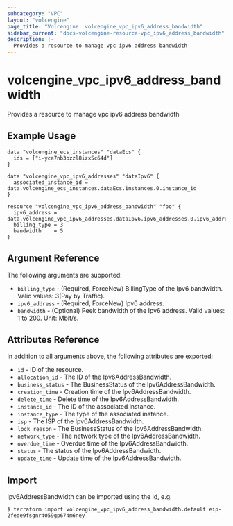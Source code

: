 ```yaml
---
subcategory: "VPC"
layout: "volcengine"
page_title: "Volcengine: volcengine_vpc_ipv6_address_bandwidth"
sidebar_current: "docs-volcengine-resource-vpc_ipv6_address_bandwidth"
description: |-
  Provides a resource to manage vpc ipv6 address bandwidth
---
```

# volcengine_vpc_ipv6_address_bandwidth
Provides a resource to manage vpc ipv6 address bandwidth
## Example Usage
```hcl
data "volcengine_ecs_instances" "dataEcs" {
  ids = ["i-yca7nb3ozzl8izx5c64d"]
}

data "volcengine_vpc_ipv6_addresses" "dataIpv6" {
  associated_instance_id = data.volcengine_ecs_instances.dataEcs.instances.0.instance_id
}

resource "volcengine_vpc_ipv6_address_bandwidth" "foo" {
  ipv6_address = data.volcengine_vpc_ipv6_addresses.dataIpv6.ipv6_addresses.0.ipv6_address
  billing_type = 3
  bandwidth    = 5
}
```
## Argument Reference
The following arguments are supported:
* `billing_type` - (Required, ForceNew) BillingType of the Ipv6 bandwidth. Valid values: 3(Pay by Traffic).
* `ipv6_address` - (Required, ForceNew) Ipv6 address.
* `bandwidth` - (Optional) Peek bandwidth of the Ipv6 address. Valid values: 1 to 200. Unit: Mbit/s.

## Attributes Reference
In addition to all arguments above, the following attributes are exported:
* `id` - ID of the resource.
* `allocation_id` - The ID of the Ipv6AddressBandwidth.
* `business_status` - The BusinessStatus of the Ipv6AddressBandwidth.
* `creation_time` - Creation time of the Ipv6AddressBandwidth.
* `delete_time` - Delete time of the Ipv6AddressBandwidth.
* `instance_id` - The ID of the associated instance.
* `instance_type` - The type of the associated instance.
* `isp` - The ISP of the Ipv6AddressBandwidth.
* `lock_reason` - The BusinessStatus of the Ipv6AddressBandwidth.
* `network_type` - The network type of the Ipv6AddressBandwidth.
* `overdue_time` - Overdue time of the Ipv6AddressBandwidth.
* `status` - The status of the Ipv6AddressBandwidth.
* `update_time` - Update time of the Ipv6AddressBandwidth.


## Import
Ipv6AddressBandwidth can be imported using the id, e.g.
```
$ terraform import volcengine_vpc_ipv6_address_bandwidth.default eip-2fede9fsgnr4059gp674m6ney
```

